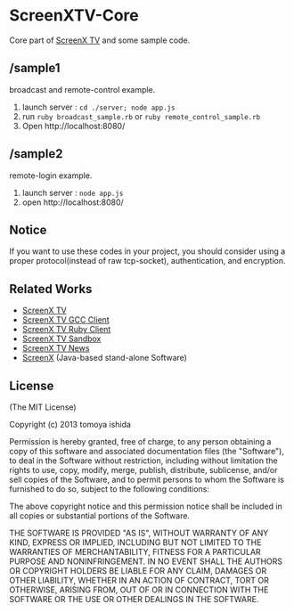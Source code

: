 # ScreenXTV-Core
Core part of [ScreenX TV](http://screenx.tv/) and some sample code.

## /sample1
broadcast and remote-control example.

1. launch server : `cd ./server; node app.js`
2. run `ruby broadcast_sample.rb` or `ruby remote_control_sample.rb`
3. Open http://localhost:8080/

## /sample2
remote-login example.

1. launch server : `node app.js`
2. open http://localhost:8080/

## Notice
If you want to use these codes in your project, you should consider using a proper protocol(instead of raw tcp-socket), authentication, and encryption.

## Related Works

- [ScreenX TV](http://screenx.tv/)
- [ScreenX TV GCC Client](https://github.com/screenxtv/screenxtv-gcc-client)
- [ScreenX TV Ruby Client](https://github.com/screenxtv/screenxtv-ruby-client)
- [ScreenX TV Sandbox](https://github.com/screenxtv/screenxtv-sandbox)
- [ScreenX TV News](https://github.com/screenxtv/screenxtv-news)
- [ScreenX](https://github.com/screenxtv/screenx) (Java-based stand-alone Software)


## License

(The MIT License)

Copyright (c) 2013 tomoya ishida

Permission is hereby granted, free of charge, to any person obtaining a copy of this software and associated documentation files (the "Software"), to deal in the Software without restriction, including without limitation the rights to use, copy, modify, merge, publish, distribute, sublicense, and/or sell copies of the Software, and to permit persons to whom the Software is furnished to do so, subject to the following conditions:

The above copyright notice and this permission notice shall be included in all copies or substantial portions of the Software.

THE SOFTWARE IS PROVIDED "AS IS", WITHOUT WARRANTY OF ANY KIND, EXPRESS OR IMPLIED, INCLUDING BUT NOT LIMITED TO THE WARRANTIES OF MERCHANTABILITY, FITNESS FOR A PARTICULAR PURPOSE AND NONINFRINGEMENT. IN NO EVENT SHALL THE AUTHORS OR COPYRIGHT HOLDERS BE LIABLE FOR ANY CLAIM, DAMAGES OR OTHER LIABILITY, WHETHER IN AN ACTION OF CONTRACT, TORT OR OTHERWISE, ARISING FROM, OUT OF OR IN CONNECTION WITH THE SOFTWARE OR THE USE OR OTHER DEALINGS IN THE SOFTWARE.
